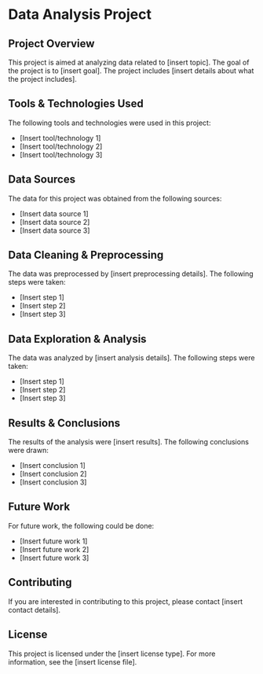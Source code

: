 # Data Analysis Project

## Project Overview

This project is aimed at analyzing data related to [insert topic]. The goal of the project is to [insert goal]. The project includes [insert details about what the project includes].

## Tools & Technologies Used

The following tools and technologies were used in this project:
- [Insert tool/technology 1]
- [Insert tool/technology 2]
- [Insert tool/technology 3]

## Data Sources

The data for this project was obtained from the following sources:
- [Insert data source 1]
- [Insert data source 2]
- [Insert data source 3]

## Data Cleaning & Preprocessing

The data was preprocessed by [insert preprocessing details]. The following steps were taken:
- [Insert step 1]
- [Insert step 2]
- [Insert step 3]

## Data Exploration & Analysis

The data was analyzed by [insert analysis details]. The following steps were taken:
- [Insert step 1]
- [Insert step 2]
- [Insert step 3]

## Results & Conclusions

The results of the analysis were [insert results]. The following conclusions were drawn:
- [Insert conclusion 1]
- [Insert conclusion 2]
- [Insert conclusion 3]

## Future Work

For future work, the following could be done:
- [Insert future work 1]
- [Insert future work 2]
- [Insert future work 3]

## Contributing

If you are interested in contributing to this project, please contact [insert contact details].

## License

This project is licensed under the [insert license type]. For more information, see the [insert license file].
